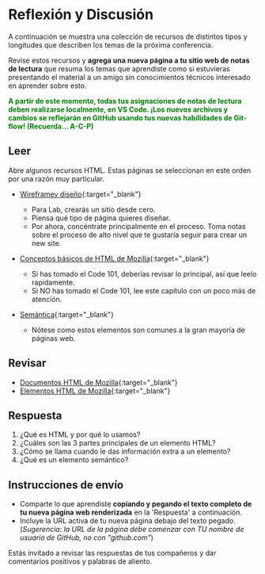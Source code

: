 # Reflexión y Discusión

A continuación se muestra una colección de recursos de distintos tipos y longitudes que describen los temas de la próxima conferencia.

Revise estos recursos y **agrega una nueva página a tu sitio web de notas de lectura** que resuma los temas que aprendiste como si estuvieras presentando el material a un amigo sin conocimientos técnicos interesado en aprender sobre esto.

<strong style="color: green">A partir de este momento, todas tus asignaciones de notas de lectura deben realizarse localmente, en VS Code. ¡Los nuevos archivos y cambios se reflejarán en GitHub usando tus nuevas habilidades de Git-flow! (Recuerda... A-C-P)</strong>

## Leer

Abre algunos recursos HTML. Estas páginas se seleccionan en este orden por una razón muy particular.

* [Wireframey diseño](https://careerfoundry.com/en/blog/ux-design/how-to-create-your-first-wireframe/){:target="_blank"}
   * Para Lab, crearás un sitio desde cero.
   * Piensa qué tipo de página quieres diseñar.
   * Por ahora, concéntrate principalmente en el proceso. Toma notas sobre el proceso de alto nivel que te gustaría seguir para crear un new site.

* [Conceptos básicos de HTML de Mozilla](https://developer.mozilla.org/en-US/docs/Learn/Getting_started_with_the_web/HTML_basics){:target="_blank"}
   * Si has tomado el Code 101, deberías revisar lo principal, así que leelo rapidamente.
   * Si NO has tomado el Code 101, lee este capítulo con un poco más de atención.

* [Semántica](https://developer.mozilla.org/en-US/docs/Glossary/Semantics){:target="_blank"}
   * Nótese como estos elementos son comunes a la gran mayoría de páginas web.

## Revisar

* [Documentos HTML de Mozilla](https://developer.mozilla.org/en-US/docs/Web/HTML){:target="_blank"}
* [Elementos HTML de Mozilla](https://developer.mozilla.org/en-US/docs/Web/HTML/Element){:target="_blank"}

## Respuesta

1. ¿Qué es HTML y por qué lo usamos?
2. ¿Cuáles son las 3 partes principales de un elemento HTML?
3. ¿Cómo se llama cuando le das información extra a un elemento?
4. ¿Qué es un elemento semántico?

## Instrucciones de envío

* Comparte lo que aprendiste **copiando y pegando el texto completo de tu nueva página web renderizada** en la 'Respuesta' a continuación.
* Incluye la URL activa de tu nueva página debajo del texto pegado. (*Sugerencia: la URL de la página debe comenzar con TU nombre de usuario de GitHub, no con "github.com"*)

Estás invitado a revisar las respuestas de tus compañeros y dar comentarios positivos y palabras de aliento.
